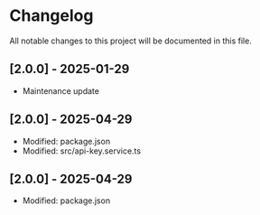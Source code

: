 # Changelog

All notable changes to this project will be documented in this file.


## [2.0.0] - 2025-01-29

- Maintenance update

## [2.0.0] - 2025-04-29

- Modified: package.json
- Modified: src/api-key.service.ts

## [2.0.0] - 2025-04-29

- Modified: package.json
